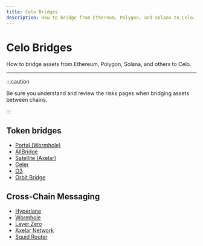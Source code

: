 ```yaml
---
title: Celo Bridges
description: How to bridge from Ethereum, Polygon, and Solana to Celo.
---
```


# Celo Bridges

How to bridge assets from Ethereum, Polygon, Solana, and others to Celo.

---

:::caution

Be sure you understand and review the risks pages when bridging assets between chains.

:::

## Token bridges

- [Portal (Wormhole)](https://www.portalbridge.com/#/transfer)
- [AllBridge](https://app.allbridge.io/bridge?from=ETH&to=CELO&asset=ABR)
- [Satellite (Axelar)](https://satellite.money/)
- [Celer](https://cbridge.celer.network/1/10/USDC)
- [O3](https://o3swap.com/)
- [Orbit Bridge](https://bridge.orbitchain.io/)

## Cross-Chain Messaging

- [Hyperlane](https://www.hyperlane.xyz/)
- [Wormhole](https://wormhole.com/)
- [Layer Zero](https://layerzero.network/)
- [Axelar Network](https://axelar.network/)
- [Squid Router](https://app.squidrouter.com/)
